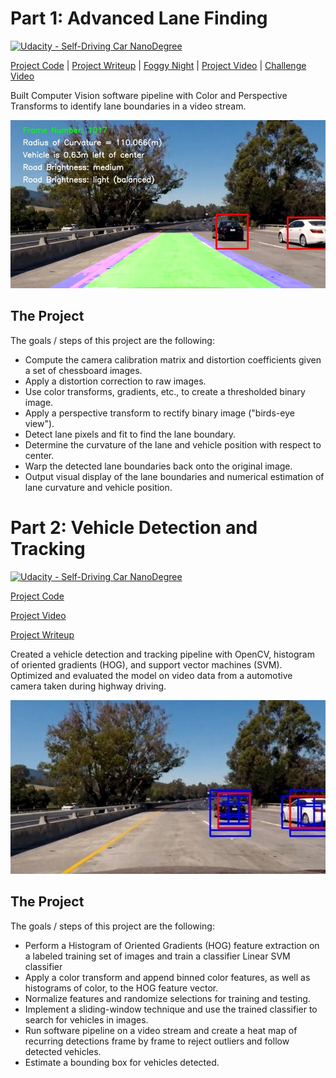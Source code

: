 # Part 1: Advanced Lane Finding
[![Udacity - Self-Driving Car NanoDegree](https://s3.amazonaws.com/udacity-sdc/github/shield-carnd.svg)](http://www.udacity.com/drive)

[Project Code](https://github.com/jquickgh/CarND-Advanced-Lane-Lines/blob/master/P4_Final.ipynb)  |  [Project Writeup](https://github.com/jquickgh/CarND-Advanced-Lane-Lines/blob/master/README.ipynb)  |  [Foggy Night](https://youtu.be/52CN__qzXDM)  |  [Project Video](https://youtu.be/b2WBX3jGyy4)  |  [Challenge Video](https://youtu.be/W-ZhO3uXfJs) 

Built Computer Vision software pipeline with Color and Perspective Transforms to identify lane boundaries in a video stream.

[//]: # (Image References)

[im02]: ./test1017x_4.jpg "Advanced Lane Finding"

![alt text][im02]

The Project
---

The goals / steps of this project are the following:

* Compute the camera calibration matrix and distortion coefficients given a set of chessboard images.
* Apply a distortion correction to raw images.
* Use color transforms, gradients, etc., to create a thresholded binary image.
* Apply a perspective transform to rectify binary image ("birds-eye view").
* Detect lane pixels and fit to find the lane boundary.
* Determine the curvature of the lane and vehicle position with respect to center.
* Warp the detected lane boundaries back onto the original image.
* Output visual display of the lane boundaries and numerical estimation of lane curvature and vehicle position.

# Part 2: Vehicle Detection and Tracking
[![Udacity - Self-Driving Car NanoDegree](https://s3.amazonaws.com/udacity-sdc/github/shield-carnd.svg)](http://www.udacity.com/drive)

[Project Code](https://github.com/jquickgh/CarND-Vehicle-Detection/blob/master/P5_Final.ipynb)

[Project Video](https://www.youtube.com/watch?v=7h1iv-9sqys)

[Project Writeup](https://github.com/jquickgh/self-driving-car-engineer-nd/blob/master/p5-vehicle-detection-and-tracking/README.ipynb)

Created a vehicle detection and tracking pipeline with OpenCV, histogram of oriented gradients (HOG), and support vector machines (SVM). Optimized and evaluated the model on video data from a automotive camera taken during highway driving.

[//]: # (Image References)

[im01]: ./test1017x_5_large.jpg "Vehicle Detection"

![alt text][im01]

The Project
---

The goals / steps of this project are the following:

* Perform a Histogram of Oriented Gradients (HOG) feature extraction on a labeled training set of images and train a classifier Linear SVM classifier
* Apply a color transform and append binned color features, as well as histograms of color, to the HOG feature vector. 
* Normalize features and randomize selections for training and testing.
* Implement a sliding-window technique and use the trained classifier to search for vehicles in images.
* Run software pipeline on a video stream and create a heat map of recurring detections frame by frame to reject outliers and follow detected vehicles.
* Estimate a bounding box for vehicles detected.


